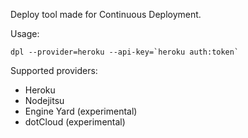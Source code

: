 Deploy tool made for Continuous Deployment.

Usage:

    dpl --provider=heroku --api-key=`heroku auth:token`

Supported providers:

* Heroku
* Nodejitsu
* Engine Yard (experimental)
* dotCloud (experimental)
